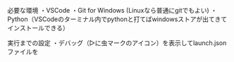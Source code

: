 
必要な環境
・VSCode
・Git for Windows (Linuxなら普通にgitでもよい)
・Python（VSCodeのターミナル内でpythonと打てばwindowsストアが出てきてインストールできる）

実行までの設定
・デバッグ（▷に虫マークのアイコン）を表示してlaunch.jsonファイルを
